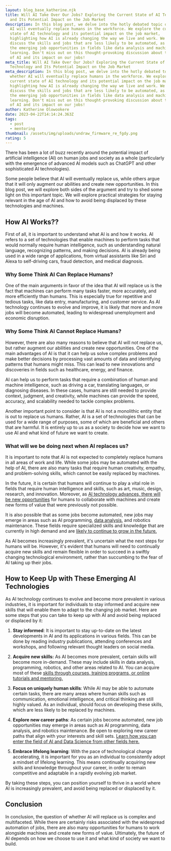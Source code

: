 ```yaml
---
layout: blog_base_katherine.njk
title: Will AI Take Over Our Jobs? Exploring the Current State of AI Technology
  and Its Potential Impact on the Job Market
description: In this blog post, we delve into the hotly debated topic of whether
  AI will eventually replace humans in the workforce. We explore the current
  state of AI technology and its potential impact on the job market,
  highlighting how AI is already changing the way we live and work. We also
  discuss the skills and jobs that are less likely to be automated, as well as
  the emerging job opportunities in fields like data analysis and machine
  learning. Don't miss out on this thought-provoking discussion about the future
  of AI and its impact on our jobs!
meta_title: Will AI Take Over Our Jobs? Exploring the Current State of AI
  Technology and Its Potential Impact on the Job Market
meta_description: In this blog post, we delve into the hotly debated topic of
  whether AI will eventually replace humans in the workforce. We explore the
  current state of AI technology and its potential impact on the job market,
  highlighting how AI is already changing the way we live and work. We also
  discuss the skills and jobs that are less likely to be automated, as well as
  the emerging job opportunities in fields like data analysis and machine
  learning. Don't miss out on this thought-provoking discussion about the future
  of AI and its impact on our jobs!
author: Katherine Olowookere
date: 2023-04-22T14:14:24.363Z
tags:
  - post
  - mentoring
thumbnail: /assets/img/uploads/undraw_firmware_re_fgdy.png
rating: 5
---
```

There has been a lot of buzz recently around the potential impact of artificial intelligence (AI) on human jobs and society as a whole (particularly with the emergence of advanced AI models such as ChatGPT and other sophisticated AI technologies). 

Some people believe that AI will eventually replace us, while others argue that it will only augment our abilities and create new opportunities. In this blog post, we will explore both sides of the argument and try to shed some light on this important topic. We will explore practical strategies for staying relevant in the age of AI and how to avoid being displaced by these technologies and machines. 

<h2>How AI Works??</h2>

First of all, it is important to understand what AI is and how it works. AI refers to a set of technologies that enable machines to perform tasks that would normally require human intelligence, such as understanding natural language, recognizing patterns, and making decisions. AI is already being used in a wide range of applications, from virtual assistants like Siri and Alexa to self-driving cars, fraud detection, and medical diagnosis.

<h3>Why Some Think AI Can Replace Humans?</h3>

One of the main arguments in favor of the idea that AI will replace us is the fact that machines can perform many tasks faster, more accurately, and more efficiently than humans. This is especially true for repetitive and tedious tasks, like data entry, manufacturing, and customer service. As AI technology continues to evolve and improve, it is likely that more and more jobs will become automated, leading to widespread unemployment and economic disruption.

<h3>Why Some Think AI Cannot Replace Humans?</h3>

However, there are also many reasons to believe that AI will not replace us, but rather augment our abilities and create new opportunities. One of the main advantages of AI is that it can help us solve complex problems and make better decisions by processing vast amounts of data and identifying patterns that humans might miss. This can lead to new innovations and discoveries in fields such as healthcare, energy, and finance.

AI can help us to perform tasks that require a combination of human and machine intelligence, such as driving a car, translating languages, or diagnosing diseases. In these cases, humans are still needed to provide context, judgment, and creativity, while machines can provide the speed, accuracy, and scalability needed to tackle complex problems.

Another important point to consider is that AI is not a monolithic entity that is out to replace us humans. Rather, AI is a set of technologies that can be used for a wide range of purposes, some of which are beneficial and others that are harmful. It is entirely up to us as a society to decide how we want to use AI and what kind of future we want to create.

<h3>What will we be doing next when AI replaces us?</h3>

It is important to note that AI is not expected to completely replace humans in all areas of work and life. While some jobs may be automated with the help of AI, there are also many tasks that require human creativity, empathy, and problem-solving skills, which cannot be easily replaced by machines.

In the future, it is certain that humans will continue to play a vital role in fields that require human intelligence and skills, such as art, music, design, research, and innovation. Moreover, as [AI technology advances, there will be new opportunities](https://saeedmirshekari.com/blog/2022-05-19-the-talent-gap-in-data-science-today-and-tomorrow/) for humans to collaborate with machines and create new forms of value that were previously not possible.

It is also possible that as some jobs become automated, new jobs may emerge in areas such as AI programming, [data analysis](https://saeedmirshekari.com/analytics/), and robotics maintenance. These fields require specialized skills and knowledge that are currently in high demand and are [likely to continue to grow in the future.](https://saeedmirshekari.com/blog/the-future-of-data-science-trends-and-predictions-for-2023-and-beyond/)

As AI becomes increasingly prevalent, it's uncertain what the next steps for humans will be. However, it's evident that humans will need to continually acquire new skills and remain flexible in order to succeed in a swiftly changing technological environment, rather than succumbing to the fear of AI taking up their jobs. 

<h2>How to Keep Up with These Emerging AI Technologies</h2>

As AI technology continues to evolve and become more prevalent in various industries, it is important for individuals to stay informed and acquire new skills that will enable them to adapt to the changing job market. Here are some steps that you can take to keep up with AI and avoid being replaced or displaced by it:

1. **Stay informed**: It is important to stay up-to-date on the latest developments in AI and its applications in various fields. This can be done by reading industry publications, attending conferences and workshops, and following relevant thought leaders on social media.


2. **Acquire new skills:** As AI becomes more prevalent, certain skills will become more in-demand. These may include skills in data analysis, programming, robotics, and other areas related to AI. You can acquire most of these [skills through courses, training programs, or online tutorials and mentoring.](https://saeedmirshekari.com/services/) 


3. **Focus on uniquely human skills**: While AI may be able to automate certain tasks, there are many areas where human skills such as communication, emotional intelligence, and critical thinking are still highly valued. As an individual, should focus on developing these skills, which are less likely to be replaced by machines.

4. **Explore new career paths**: As certain jobs become automated, new job opportunities may emerge in areas such as AI programming, data analysis, and robotics maintenance. Be open to exploring new career paths that align with your interests and skill sets. [Learn how you can enter the field of AI and Data Science from other fields here.](https://saeedmirshekari.com/blog/how-to-enter-the-field-of-data-science-from-other-fields/) 

5. **Embrace lifelong learning**: With the pace of technological change accelerating, it is important for you as an individual to consistently adopt a mindset of lifelong learning. This means continually acquiring new skills and knowledge throughout your career, in order to remain competitive and adaptable in a rapidly evolving job market.

By taking these steps, you can position yourself to thrive in a world where AI is increasingly prevalent, and avoid being replaced or displaced by it.

<h2>Conclusion</h2>

In conclusion, the question of whether AI will replace us is complex and multifaceted. While there are certainly risks associated with the widespread automation of jobs, there are also many opportunities for humans to work alongside machines and create new forms of value. Ultimately, the future of AI depends on how we choose to use it and what kind of society we want to build.